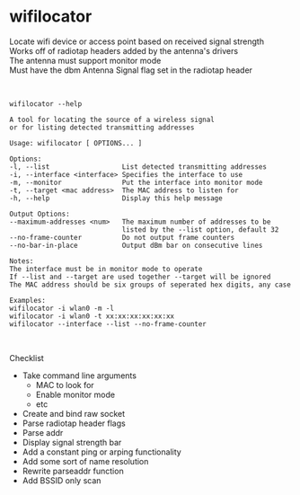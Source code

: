 # wifilocator
Locate wifi device or access point based on received signal strength  
Works off of radiotap headers added by the antenna's drivers  
The antenna must support monitor mode  
Must have the dbm Antenna Signal flag set in the radiotap header  

<br>

```
wifilocator --help

A tool for locating the source of a wireless signal
or for listing detected transmitting addresses

Usage: wifilocator [ OPTIONS... ]

Options:
-l, --list					List detected transmitting addresses
-i, --interface <interface>	Specifies the interface to use
-m, --monitor				Put the interface into monitor mode
-t, --target <mac address>	The MAC address to listen for
-h, --help					Display this help message

Output Options:
--maximum-addresses <num>	The maximum number of addresses to be
							listed by the --list option, default 32
--no-frame-counter			Do not output frame counters
--no-bar-in-place			Output dBm bar on consecutive lines

Notes:
The interface must be in monitor mode to operate
If --list and --target are used together --target will be ignored
The MAC address should be six groups of seperated hex digits, any case

Examples:
wifilocator -i wlan0 -m -l
wifilocator -i wlan0 -t xx:xx:xx:xx:xx:xx
wifilocator --interface --list --no-frame-counter
```

<br>

Checklist
- Take command line arguments
  - MAC to look for
  - Enable monitor mode
  - etc
- Create and bind raw socket
- Parse radiotap header flags
- Parse addr
- Display signal strength bar
- Add a constant ping or arping functionality
- Add some sort of name resolution
- Rewrite parseaddr function
- Add BSSID only scan
